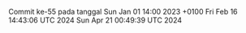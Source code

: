 Commit ke-55 pada tanggal Sun Jan 01 14:00 2023 +0100
Fri Feb 16 14:43:06 UTC 2024
Sun Apr 21 00:49:39 UTC 2024
